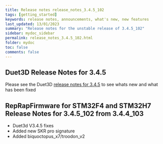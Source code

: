 ```yaml
---
title: Release notes release_notes_3.4.5_102
tags: [getting_started]
keywords: release notes, announcements, what's new, new features
last_updated: 13/01/2023
summary: "Release notes for the unstable release of 3.4.5_102"
sidebar: mydoc_sidebar
permalink: release_notes_3.4.5_102.html
folder: mydoc
toc: false
comments: false
---
```


## Duet3D Release Notes for 3.4.5

Please see the Duet3D [release notes for 3.4.5](https://github.com/Duet3D/RepRapFirmware/wiki/Changelog-RRF-3.x#reprapfirmware-345) to see whats new and what has been fixed

## RepRapFirmware for STM32F4 and STM32H7 Release Notes for 3.4.5_102 from 3.4.4_103

* Duet3d V3.4.5 fixes
* Added new SKR pro signature
* Added biquoctopus_x7/troodon_v2
